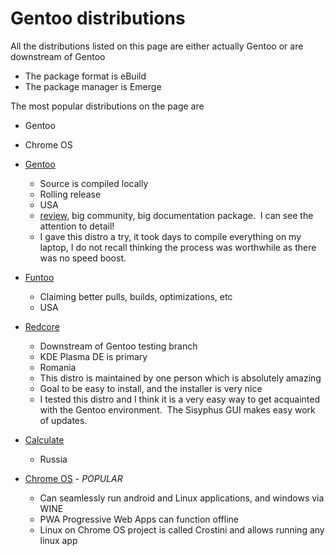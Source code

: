 # Gentoo distributions

All the distributions listed on this page are either actually Gentoo or are downstream of Gentoo

- The package format is eBuild
- The package manager is Emerge

The most popular distributions on the page are

- Gentoo
- Chrome OS

- [Gentoo](https://www.gentoo.org/)
  - Source is compiled locally
  - Rolling release
  - USA
  - [review](https://blog.desdelinux.net/en/gentoo-la-verdad-tras-el-mito/), big community, big documentation package.  I can see the attention to detail!
  - I gave this distro a try, it took days to compile everything on my laptop, I do not recall thinking the process was worthwhile as there was no speed boost.
- [Funtoo](https://www.funtoo.org/Welcome)
  - Claiming better pulls, builds, optimizations, etc
  - USA
- [Redcore](https://redcorelinux.org/)
  - Downstream of Gentoo testing branch
  - KDE Plasma DE is primary
  - Romania
  - This distro is maintained by one person which is absolutely amazing
  - Goal to be easy to install, and the installer is very nice
  - I tested this distro and I think it is a very easy way to get acquainted with the Gentoo environment.  The Sisyphus GUI makes easy work of updates.
- [Calculate](https://www.calculate-linux.org/)
  - Russia
- [Chrome OS](https://www.google.com/chromebook/chrome-os/) - *POPULAR*
  - Can seamlessly run android and Linux applications, and windows via WINE
  - PWA Progressive Web Apps can function offline
  - Linux on Chrome OS project is called Crostini and allows running any linux app
